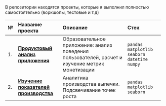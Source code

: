 В репозитории находятся проекты, которые я выполнил полностью самостоятельно (воркшопы, тестовые и т.д)

| № | Название проекта | Описание | Стек | 
|:---------------------- | :---------------------- | :---------------------- | :---------------------- |
|1.| [**Продуктовый анализ приложения**](https://github.com/GreyTaco/independent-projects/tree/main/Product%20Analysis) | Образовательное приложение: анализ поведения пользователей, расчет и изучение метрик монетизации | `pandas` `matplotlib` `seaborn` `datetime` `numpy` |
|2.| [**Изучение показателей производства**](https://github.com/GreyTaco/independent-projects/tree/main/Food%20Factory) | Аналитика производства выпечки. Подсвечивание точек роста | `pandas` `matplotlib` `seaborn` |
